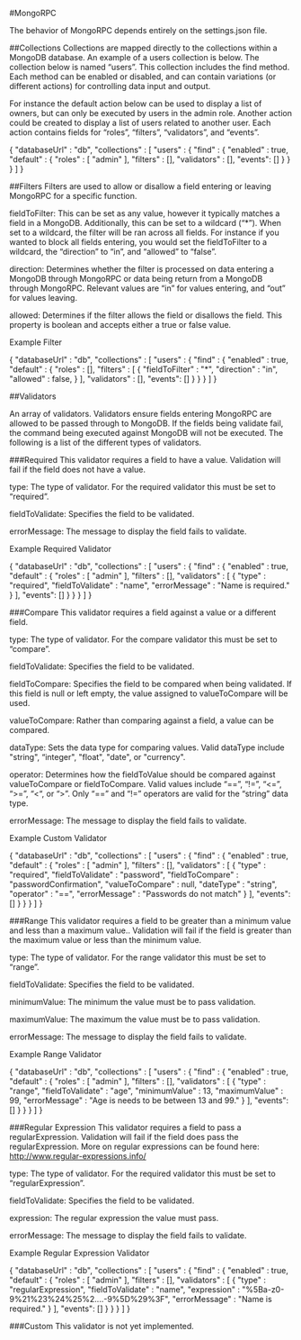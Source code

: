 #MongoRPC

The behavior of MongoRPC depends entirely on the settings.json file.  

##Collections
Collections are mapped directly to the collections within a MongoDB database.  An example of a users collection is below.  The collection below is named “users”.  This collection includes the find method.  Each method can be enabled or disabled, and can contain variations (or different actions) for controlling data input and output.  

For instance the default action below can be used to display a list of owners, but can only be executed by users in the admin role.  Another action could be created to display a list of users related to another user.  Each action contains fields for “roles”, “filters”, “validators”, and “events”.

{
  "databaseUrl" : "db",
  "collections" : [
    "users" : {
      "find" : {
        "enabled" : true,
        "default" : {
          "roles" : [ "admin" ],
          "filters" : [],
          "validators" : [],
          "events": []
        }
      }
    }
  ]
}

##Filters
Filters are used to allow or disallow a field entering or leaving MongoRPC for a specific function.  

fieldToFilter: This can be set as any value, however it typically matches a field in a MongoDB.  Additionally, this can be set to a wildcard (“*”).  When set to a wildcard, the filter will be ran across all fields.  For instance if you wanted to block all fields entering, you would set the fieldToFilter to a wildcard, the “direction” to “in”, and “allowed” to “false”.

direction: Determines whether the filter is processed on data entering a MongoDB through MongoRPC or data being return from a MongoDB through MongoRPC.  Relevant values are “in” for values entering, and “out” for values leaving.

allowed: Determines if the filter allows the field or disallows the field.  This property is boolean and accepts either a true or false value.

Example Filter

{
  "databaseUrl" : "db",
  "collections" : [
    "users" : {
      "find" : {
        "enabled" : true,
        "default" : {
          "roles" : [],
          "filters" : [
            {
              "fieldToFilter" : "*",
              "direction" : "in",
              "allowed" : false,
            }
          ],
          "validators" : [],
          "events": []
        }
      }
    }
  ]
}

##Validators

An array of validators.  Validators ensure fields entering MongoRPC are allowed to be passed through to MongoDB.  If the fields being validate fail, the command being executed against MongoDB will not be executed.  The following is a list of the different types of validators.

###Required
This validator requires a field to have a value.  Validation will fail if the field does not have a value.

type: The type of validator.  For the required validator this must be set to “required”.

fieldToValidate: Specifies the field to be validated.

errorMessage: The message to display the field fails to validate.

Example Required Validator

{
  "databaseUrl" : "db",
  "collections" : [
    "users" : {
      "find" : {
        "enabled" : true,
        "default" : {
          "roles" : [ "admin" ],
          "filters" : [],
          "validators" : [
            {
              "type" : "required",
              "fieldToValidate" : "name",
              "errorMessage" : "Name is required."
            }
          ],
          "events": []
        }
      }
    }
  ]
}



###Compare
This validator requires a field against a value or a different field.  

type: The type of validator.  For the compare validator this must be set to “compare”.

fieldToValidate: Specifies the field to be validated.

fieldToCompare: Specifies the field to be compared when being validated.  If this field is null or left empty, the value assigned to valueToCompare will be used.  

valueToCompare: Rather than comparing against a field, a value can be compared.

dataType: Sets the data type for comparing values.  Valid dataType include "string", “integer", "float", "date", or "currency".

operator: Determines how the fieldToValue should be compared against valueToCompare or fieldToCompare. Valid values include “==”, “!=”, “<=”, “>=”, “<“, or “>”.  Only “==” and “!=” operators are valid for the “string” data type.

errorMessage: The message to display the field fails to validate.

Example Custom Validator

{
  "databaseUrl" : "db",
  "collections" : [
    "users" : {
      "find" : {
        "enabled" : true,
        "default" : {
          "roles" : [ "admin" ],
          "filters" : [],
          "validators" : [
            {
              "type" : "required",
              "fieldToValidate" : "password",
              "fieldToCompare" : "passwordConfirmation",
              "valueToCompare" : null,
              "dateType" : "string",
              "operator" : "==",
              "errorMessage" : "Passwords do not match"
            }
          ],
          "events": []
        }
      }
    }
  ]
}


###Range
This validator requires a field to be greater than a minimum value and less than a maximum value..  Validation will fail if the field is greater than the maximum value or less than the minimum value.

type: The type of validator.  For the range validator this must be set to “range”.

fieldToValidate: Specifies the field to be validated.

minimumValue: The minimum the value must be to pass validation.

maximumValue: The maximum the value must be to pass validation.

errorMessage: The message to display the field fails to validate.

Example Range Validator

{
  "databaseUrl" : "db",
  "collections" : [
    "users" : {
      "find" : {
        "enabled" : true,
        "default" : {
          "roles" : [ "admin" ],
          "filters" : [],
          "validators" : [
            {
              "type" : "range",
              "fieldToValidate" : "age",
              "minimumValue" : 13,
              "maximumValue" : 99,
              "errorMessage" : "Age is needs to be between 13 and 99."
            }
          ],
          "events": []
        }
      }
    }
  ]
}

###Regular Expression
This validator requires a field to pass a regularExpression.  Validation will fail if the field does pass the regularExpression.  More on regular expressions can be found here: http://www.regular-expressions.info/

type: The type of validator.  For the required validator this must be set to “regularExpression”.

fieldToValidate: Specifies the field to be validated.

expression: The regular expression the value must pass.

errorMessage: The message to display the field fails to validate.

Example Regular Expression Validator

{
  "databaseUrl" : "db",
  "collections" : [
    "users" : {
      "find" : {
        "enabled" : true,
        "default" : {
          "roles" : [ "admin" ],
          "filters" : [],
          "validators" : [
            {
              "type" : "regularExpression",
              "fieldToValidate" : "name",
              "expression" : "%5Ba-z0-9%21%23%24%25%2....-9%5D%29%3F",
              "errorMessage" : "Name is required."
            }
          ],
          "events": []
        }
      }
    }
  ]
}

###Custom
This validator is not yet implemented.
